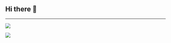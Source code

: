 ## Hi there 👋

<hr>

  ![](https://github-readme-stats.vercel.app/api?username=BlackSpirits\&include_all_commits=true\&theme=dracula)
  
  ![](https://github-readme-stats.vercel.app/api/top-langs/?username=BlackSpirits\&layout=compact\&theme=dracula)
